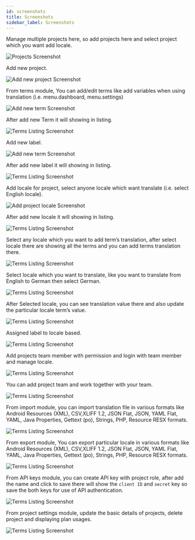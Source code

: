 ```yaml
---
id: screenshots
title: Screenshots
sidebar_label: Screenshots
---
```


Manage multiple projects here, so add projects here and select project which you want add locale.

![Projects Screenshot](./assets/images/screenshots/projects.png)

Add new project.

![Add new project Screenshot](./assets/images/screenshots/add-new-project.png)

From terms module, You can add/edit terms like add variables when using translation (i.e. menu.dashboard, menu.settings)

![Add new term Screenshot](./assets/images/screenshots/add-new-terms.png)

After add new Term it will showing in listing.

![Terms Listing Screenshot](./assets/images/screenshots/terms.png)

Add new label.

![Add new term Screenshot](./assets/images/screenshots/add-new-label.png)

After add new label it will showing in listing.

![Terms Listing Screenshot](./assets/images/screenshots/labels.png)

Add locale for project, select anyone locale which want translate (i.e. select English locale).

![Add project locale Screenshot](./assets/images/screenshots/add-project-locale.png)

After add new locale it will showing in listing.

![Terms Listing Screenshot](./assets/images/screenshots/translations.png)

Select any locale which you want to add term’s translation, after select locale there are showing all the terms and you can add terms translation there.

![Terms Listing Screenshot](./assets/images/screenshots/translations-add-term-value.png)

Select locale which you want to translate, like you want to translate from English to German then select German.

![Terms Listing Screenshot](./assets/images/screenshots/translations-select-locale.png)

After Selected locale, you can see translation value there and also update the particular locale term’s value.

![Terms Listing Screenshot](./assets/images/screenshots/translations-update-term-value.png)

Assigned label to locale based.

![Terms Listing Screenshot](./assets/images/screenshots/assign-label-to-translations.png)

Add projects team member with permission and login with team member and manage locale.

![Terms Listing Screenshot](./assets/images/screenshots/add-project-team.png)

You can add project team and work together with your team.

![Terms Listing Screenshot](./assets/images/screenshots/project-team.png)

From import module, you can import translation file in various formats like Android Resources (XML), CSV,XLIFF 1.2, JSON Flat, JSON, YAML Flat, YAML, Java Properties, Gettext (po), Strings, PHP, Resource RESX formats.

![Terms Listing Screenshot](./assets/images/screenshots/import-project-translation.png)

From export module, You can export particular locale in various formats like Android Resources (XML), CSV,XLIFF 1.2, JSON Flat, JSON, YAML Flat, YAML, Java Properties, Gettext (po), Strings, PHP, Resource RESX formats.

![Terms Listing Screenshot](./assets/images/screenshots/export.png)

From API keys module, you can create API key with project role, after add the name and click to save there will show the `client ID` and `secret` key so save the both keys for use of API authentication.

![Terms Listing Screenshot](./assets/images/screenshots/add-api-keys.png)

From project settings module, update the basic details of projects, delete project and displaying plan usages.

![Terms Listing Screenshot](./assets/images/screenshots/project-settings.png)

